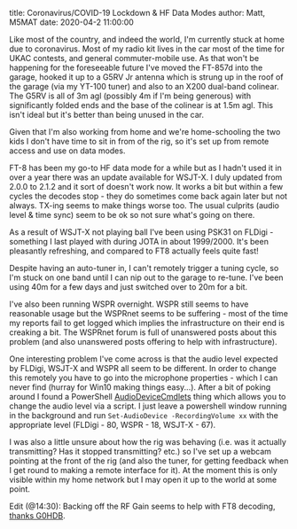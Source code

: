 title: Coronavirus/COVID-19 Lockdown & HF Data Modes
author: Matt, M5MAT
date: 2020-04-2 11:00:00


Like most of the country, and indeed the world, I'm currently stuck at home due to coronavirus. Most of my radio kit lives in the car most of the time for UKAC contests, and general commuter-mobile use. As that won't be happening for the foreseeable future I've moved the FT-857d into the garage, hooked it up to a G5RV Jr antenna which is strung up in the roof of the garage (via my YT-100 tuner) and also to an X200 dual-band colinear. The G5RV is all of 3m agl (possibly 4m if I'm being generous) with significantly folded ends and the base of the colinear is at 1.5m agl. This isn't ideal but it's better than being unused in the car.

Given that I'm also working from home and we're home-schooling the two kids I don't have time to sit in from of the rig, so it's set up from remote access and use on data modes.

FT-8 has been my go-to HF data mode for a while but as I hadn't used it in over a year there was an update available for WSJT-X. I duly updated from 2.0.0 to 2.1.2 and it sort of doesn't work now. It works a bit but within a few cycles the decodes stop - they do sometimes come back again later but not always. TX-ing seems to make things worse too. The usual culprits (audio level & time sync) seem to be ok so not sure what's going on there.

As a result of WSJT-X not playing ball I've been using PSK31 on FLDigi - something I last played with during JOTA in about 1999/2000. It's been pleasantly refreshing, and compared to FT8 actually feels quite fast!

Despite having an auto-tuner in, I can't remotely trigger a tuning cycle, so I'm stuck on one band until I can nip out to the garage to re-tune. I've been using 40m for a few days and just switched over to 20m for a bit.

I've also been running WSPR overnight. WSPR still seems to have reasonable usage but the WSPRnet seems to be suffering - most of the time my reports fail to get logged which implies the infrastructure on their end is creaking a bit. The WSPRnet forum is full of unanswered posts about this problem (and also unanswered posts offering to help with infrastructure).

One interesting problem I've come across is that the audio level expected by FLDigi, WSJT-X and WSPR all seem to be different. In order to change this remotely you have to go into the microphone properties - which I can never find (hurray for Win10 making things easy...). After a bit of poking around I found a PowerShell [AudioDeviceCmdlets](https://github.com/frgnca/AudioDeviceCmdlets) thing which allows you to change the audio level via a script. I just leave a powershell window running in the background and run `Set-AudioDevice -RecordingVolume xx` with the appropriate level (FLDigi - 80, WSPR - 18, WSJT-X - 67).

I was also a little unsure about how the rig was behaving (i.e. was it actually transmitting? Has it stopped transmitting? etc.) so I've set up a webcam pointing at the front of the rig (and also the tuner, for getting feedback when I get round to making a remote interface for it). At the moment this is only visible within my home network but I may open it up to the world at some point.

Edit (@14:30): Backing off the RF Gain seems to help with FT8 decoding, [thanks G0HDB](https://groups.io/g/WSJTX/topic/wsjt_x_is_not_decoding_but/32439146?p=,,,20,0,0,0::recentpostdate%2Fsticky,,,20,2,0,32439146).

